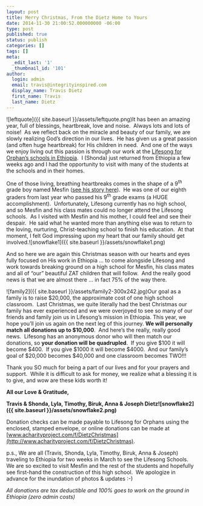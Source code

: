 ```yaml
---
layout: post
title: Merry Christmas, From the Dietz Home to Yours
date: 2014-11-30 21:00:52.000000000 -06:00
type: post
published: true
status: publish
categories: []
tags: []
meta:
  _edit_last: '1'
  _thumbnail_id: '101'
author:
  login: admin
  email: travis@integrityinspired.com
  display_name: Travis Dietz
  first_name: Travis
  last_name: Dietz
---
```

![leftquote]({{ site.baseurl }}/assets/leftquote.png)It has been an amazing year, full of blessings, heartbreak, love and noise.  Always lots and lots of noise!  As we reflect back on the miracle and beauty of our family, we are slowly realizing God’s direction in our lives.  He has given us a great passion (and often huge heartbreak) for His children in need.  And one of the ways we enjoy living out this passion is through our work at the [Lifesong for Orphan’s schools in Ethiopia](http://www.lifesongfororphans.org/ethiopia-high-school/ "Lifesong Ziway Adami Tulu").  I (Shonda) just returned from Ethiopia a few weeks ago and I had the opportunity to visit with many of the students at the schools and in their homes.

One of those living, breathing heartbreaks comes in the shape of a 9<sup>th</sup> grade boy named Mesfin ([see his story here](http://vimeo.com/111152619)).  He was one of our eighth graders from last year who passed his 9<sup>th</sup> grade exams (a HUGE accomplishment).  Unfortunately, Lifesong currently has no high school, and so Mesfin and his class mates could no longer attend the Lifesong schools.  As I visited with Mesfin and his mother, I could feel and see their despair.  He said what he wanted more than anything else was to return to the loving, nurturing, Christ-teaching school to finish his education.  At that moment, I felt God impressing upon my heart that our family should get involved.![snowflake1]({{ site.baseurl }}/assets/snowflake1.png)

And so here we are again this Christmas season with our hearts and eyes fully focused on His work in Ethiopia … to come alongside Lifesong and work towards breaking ground on a high school for Mesfin, his class mates and all of “our” beautiful ZAT children that will follow.  And the really good news is that we are almost there … in fact 75% of the way there.

![family2]({{ site.baseurl }}/assets/family2-300x242.jpg)Our goal as a family is to raise $20,000, the approximate cost of one high school classroom.  Last Christmas, we quite literally had the best Christmas our family has ever experienced and we were overjoyed to see so many of our friends and family join us in Lifesong’s mission in Ethiopia. This year, we hope you’ll join us again on the next leg of this journey. **We will personally match all donations up to $10,000**.  And here’s the really, really good news.  Lifesong has an anonymous donor who will then match our donations, so **your donation will be quadrupled**.  If you give $100 it will become $400.  If you give $1000 it will become $4000.  And our family’s goal of $20,000 becomes $40,000 and one classroom becomes TWO!!!

Thank you SO much for being a part of our lives and for your prayers and support.  While it is difficult to ask for money, we realize what a blessing it is to give, and wow are these kids worth it!

**All our Love & Gratitude,**

**Travis & Shonda, Lyla, Timothy, Biruk, Anna & Joseph Dietz![snowflake2]({{ site.baseurl }}/assets/snowflake2.png)**

Donation checks can be made payable to Lifesong for Orphans using the enclosed, stamped envelope, or online donations can be made at [www.acharityproject.com/f/DietzChristmas](http://www.acharityproject.com/f/DietzChristmas).

p.s., We are all (Travis, Shonda, Lyla, Timothy, Biruk, Anna & Joseph) traveling to Ethiopia for two weeks in March to see the Lifesong Schools.  We are so excited to visit Mesfin and the rest of the students and hopefully see first-hand the construction of this high school.  We apologize in advance for the inundation of photos & updates :-)

_All donations are tax deductible and 100% goes to work on the ground in Ethiopia (zero admin costs)_
